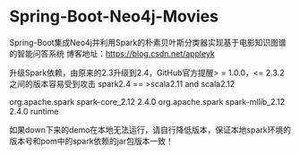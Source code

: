 # Spring-Boot-Neo4j-Movies
Spring-Boot集成Neo4j并利用Spark的朴素贝叶斯分类器实现基于电影知识图谱的智能问答系统
博客地址：https://blog.csdn.net/appleyk


升级Spark依赖，由原来的2.3升级到2.4，GitHub官方提醒> = 1.0.0，<= 2.3.2之间的版本容易受到攻击
spark2.4  == >scala2.11 and scala2.12


<!-- https://mvnrepository.com/artifact/org.apache.spark/spark-core -->
<dependency>
	<groupId>org.apache.spark</groupId>
	<artifactId>spark-core_2.12</artifactId>
	<version>2.4.0</version>
</dependency>
<!-- https://mvnrepository.com/artifact/org.apache.spark/spark-mllib -->
<dependency>
	<groupId>org.apache.spark</groupId>
	<artifactId>spark-mllib_2.12</artifactId>
	<version>2.4.0</version>
	<scope>runtime</scope>
</dependency>




如果down下来的demo在本地无法运行，请自行降低版本，保证本地spark环境的版本号和pom中的spark依赖的jar包版本一致！
